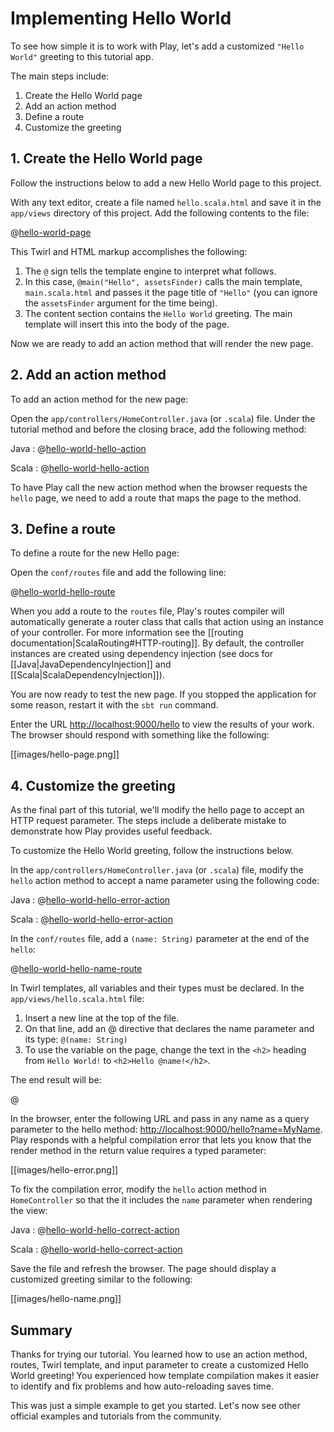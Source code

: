 <!--- Copyright (C) Lightbend Inc. <https://www.lightbend.com> -->

# Implementing Hello World

To see how simple it is to work with Play, let's add a customized `"Hello World"` greeting to this tutorial app.

The main steps include:

1. Create the Hello World page
1. Add an action method
1. Define a route
1. Customize the greeting

## 1. Create the Hello World page

Follow the instructions below to add a new Hello World page to this project.

With any text editor, create a file named `hello.scala.html` and save it in the `app/views` directory of this project. Add the following contents to the file:

@[hello-world-page](code/javaguide/hello/hello.scala.html)

This Twirl and HTML markup accomplishes the following:

1. The `@` sign tells the template engine to interpret what follows.
1. In this case, `@main("Hello", assetsFinder)` calls the main template, `main.scala.html` and passes it the page title of `"Hello"` (you can ignore the `assetsFinder` argument for the time being).
1. The content section contains the `Hello World` greeting. The main template will insert this into the body of the page.

Now we are ready to add an action method that will render the new page.

## 2. Add an action method

To add an action method for the new page:

Open the `app/controllers/HomeController.java` (or `.scala`) file. Under the tutorial method and before the closing brace, add the following method:

Java
: 
@[hello-world-hello-action](code/javaguide/hello/HelloController.java)

Scala
: 
@[hello-world-hello-action](code/scalaguide/hello/HelloController.scala)

To have Play call the new action method when the browser requests the `hello` page, we need to add a route that maps the page to the method.

## 3. Define a route

To define a route for the new Hello page:

Open the `conf/routes` file and add the following line:

@[hello-world-hello-route](code/routes)

When you add a route to the `routes` file, Play's routes compiler will automatically generate a router class that calls that action using an instance of your controller. For more information see the [[routing documentation|ScalaRouting#HTTP-routing]]. By default, the controller instances are created using dependency injection (see docs for [[Java|JavaDependencyInjection]] and [[Scala|ScalaDependencyInjection]]).

You are now ready to test the new page. If you stopped the application for some reason, restart it with the `sbt run` command.

Enter the URL <http://localhost:9000/hello> to view the results of your work. The browser should respond with something like the following:

[[images/hello-page.png]]

## 4. Customize the greeting

As the final part of this tutorial, we'll modify the hello page to accept an HTTP request parameter. The steps include a deliberate mistake to demonstrate how Play provides useful feedback.

To customize the Hello World greeting, follow the instructions below.

In the `app/controllers/HomeController.java` (or `.scala`) file, modify the `hello` action method to accept a name parameter using the following code:

Java
: 
@[hello-world-hello-error-action](code/javaguide/hello/HelloController.java)

Scala
: 
@[hello-world-hello-error-action](code/scalaguide/hello/HelloController.scala)

In the `conf/routes` file, add a `(name: String)` parameter at the end of the `hello`:

@[hello-world-hello-name-route](code/routes)

In Twirl templates, all variables and their types must be declared. In the `app/views/hello.scala.html` file:

1. Insert a new line at the top of the file.
1. On that line, add an @ directive that declares the name parameter and its type: `@(name: String)`
1. To use the variable on the page, change the text in the `<h2>` heading from `Hello World!` to `<h2>Hello @name!</h2>`.

The end result will be:

@[](code/javaguide/hello/helloName.scala.html)

In the browser, enter the following URL and pass in any name as a query parameter to the hello method: <http://localhost:9000/hello?name=MyName>. Play responds with a helpful compilation error that lets you know that the render method in the return value requires a typed parameter:

[[images/hello-error.png]]

To fix the compilation error, modify the `hello` action method in `HomeController` so that the it includes the `name` parameter when rendering the view:

Java
: 
@[hello-world-hello-correct-action](code/javaguide/hello/HelloController.java)

Scala
: 
@[hello-world-hello-correct-action](code/scalaguide/hello/HelloController.scala)

Save the file and refresh the browser. The page should display a customized greeting similar to the following:

[[images/hello-name.png]]

## Summary

Thanks for trying our tutorial. You learned how to use an action method, routes, Twirl template, and input parameter to create a customized Hello World greeting! You experienced how template compilation makes it easier to identify and fix problems and how auto-reloading saves time.

This was just a simple example to get you started. Let's now see other official examples and tutorials from the community.